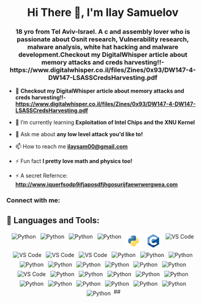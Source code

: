 <!--
**IlayTheVuln/IlayTheVuln** is a ✨ _special_ ✨ repository because its `README.md` (this file) appears on your GitHub profile.

</p>
Here are some ideas to get you started: 

- 🔭 I’m currently working on ...
- 🌱 I’m currently learning ...
- 👯 I’m looking to collaborate on ...
- 🤔 I’m looking for help with ...
- 💬 Ask me about ...
- 📫 How to reach me: ...
- 😄 Pronouns: ...
- ⚡ Fun fact: ...
-->

<h1 align="center">Hi There 👋, I'm Ilay Samuelov</h1>
<h3 align="center">18 yro from Tel Aviv-Israel.
A c and assembly lover who is passionate about Osnit research, Vulnerability research, malware analysis, white hat hacking and malware development.Checkout my DigitalWhisper article about memory attacks and creds harvesting!!-https://www.digitalwhisper.co.il/files/Zines/0x93/DW147-4-DW147-LSASSCredsHarvesting.pdf</h3>

- 🔭 **Checkout my DigitalWhisper article about memory attacks and creds harvesting!!-https://www.digitalwhisper.co.il/files/Zines/0x93/DW147-4-DW147-LSASSCredsHarvesting.pdf**

- 🌱 I’m currently learning **Exploitation of Intel Chips and the XNU Kernel**

- 💬 Ask me about **any low level attack you'd like to!**

- 📫 How to reach me **ilaysam00@gmail.com**

- ⚡ Fun fact **I pretty love math and physics too!**

- ⚡ A secret Refernce: **http://www.iquerfsodp9ifjaposdfjhgosurijfaewrwergwea.com**
<h3 align="left">Connect with me:</h3>
<p align="left">
</p>

## 🧰 Languages and Tools:
<p align="center">
 <img src="https://play-lh.googleusercontent.com/YrY5n418F1joskaaIE1ou8991mmdEaTR66Mr8fHwuRGIkE9ZSnHeiJc-BcUoeU4dhNZl" alt="Python" height="40" style="vertical-align:top; margin:4px">
 <img src="https://assets.labs.ine.com/web/badges/low/WINDBG.png" alt="Python" height="40" style="vertical-align:top; margin:4px">
  <img src="https://seeklogo.com/images/N/netwide-assembler-nasm-logo-EC5B1109AC-seeklogo.com.png" alt="Python" height="40" style="vertical-align:top; margin:4px">
   


  <img src="https://e7.pngegg.com/pngimages/724/306/png-clipart-c-logo-c-programming-language-icon-letter-c-blue-logo.png" alt="Python" height="40" style="vertical-align:top; margin:4px">
  
<img src="https://raw.githubusercontent.com/github/explore/80688e429a7d4ef2fca1e82350fe8e3517d3494d/topics/python/python.png" alt="Python" height="40" style="vertical-align:top; margin:4px">
  
<img src="https://raw.githubusercontent.com/github/explore/80688e429a7d4ef2fca1e82350fe8e3517d3494d/topics/c/c.png" alt="VS Code" height="40" style="vertical-align:top; margin:4px">
  
  <img src="https://upload.wikimedia.org/wikipedia/commons/d/dd/DOSBox_icon.png" alt="VS Code" height="40" style="vertical-align:top; margin:4px">
  
<img src="https://seeklogo.com/images/K/kali-linux-logo-AED181186E-seeklogo.com.png" alt="VS Code" height="40" style="vertical-align:top; margin:4px">
  
<img src="https://ih1.redbubble.net/image.65324537.3912/flat,750x1000,075,f.jpg" alt="VS Code" height="40" style="vertical-align:top; margin:4px">
  
  <img src="https://www.aircrack-ng.org/resources/aircrack-ng-new-logo.jpg" alt="VS Code" height="40" style="vertical-align:top; margin:4px">
  
<img src="https://www.edureka.co/blog/wp-content/uploads/2018/12/Nmap-Ethical-Hacking-Tools-Edureka.jpg" alt="Python" height="40" style="vertical-align:top; margin:4px">
 
  
  
  <img src="https://www.kali.org/tools/spiderfoot/images/spiderfoot-logo.svg" alt="Python" height="40" style="vertical-align:top; margin:4px">
  
  <img src="https://www.kali.org/tools/dmitry/images/dmitry-logo.svg" alt="Python" height="40" style="vertical-align:top; margin:4px">
  
  <img src="https://www.kali.org/tools/legion/images/legion-logo.svg" alt="Python" height="40" style="vertical-align:top; margin:4px">
  
  <img src="https://www.kali.org/tools/autopsy/images/autopsy-logo.svg" alt="Python" height="40" style="vertical-align:top; margin:4px">
  
  <img src="https://www.kali.org/tools/wfuzz/images/wfuzz-logo.svg" alt="Python" height="40" style="vertical-align:top; margin:4px">
 
 
 
  
 
 <img src="https://kellgon.com/wp-content/uploads/2019/03/John-the-Ripper-Logo.jpg" alt="Python" height="40" style="vertical-align:top; margin:4px">

 <img src="https://www.kali.org/tools/hydra/images/hydra-logo.svg" alt="Python" height="40" style="vertical-align:top; margin:4px">


  
<img src="https://i0.wp.com/cybr.com/wp-content/uploads/2020/06/ettercap-logo.jpg?fit=1000%2C323&ssl=1" alt="Python" height="40" style="vertical-align:top; margin:4px">
  
<img src="https://1000logos.net/wp-content/uploads/2017/03/LINUX-LOGO.png" alt="VS Code" height="40" style="vertical-align:top; margin:4px">
  
<img src="https://i0.wp.com/networkwalks.com/wp-content/uploads/2021/05/Maltego-lab.png?fit=221%2C221&ssl=1" alt="Python" height="40" style="vertical-align:top; margin:4px">
  
 <img src="https://media.licdn.com/dms/image/C4D12AQHszK5pdPwfhg/article-cover_image-shrink_600_2000/0/1558533514732?e=2147483647&v=beta&t=icb7D5HhEt3ieNm7RAnnCxSoy_Tw8JNvWU3K8eQkhMk" alt="Python" height="40" style="vertical-align:top; margin:4px">
  
<img src="https://w7.pngwing.com/pngs/276/718/png-transparent-burp-suite-alt-macos-bigsur-icon-thumbnail.png" alt="Python" height="40" style="vertical-align:top; margin:4px">
  
<img src="https://www.kali.org/tools/binwalk/images/binwalk-logo.svg" alt="Python" height="40" style="vertical-align:top; margin:4px">
  
<img src="https://img.securityinfowatch.com/files/base/cygnus/siw/image/2022/07/tenable_inc_logo_vector.62cdafc3eef66.png?auto=format,compress&fit=fill&fill=blur&w=1200&h=630" alt="Python" height="40" style="vertical-align:top; margin:4px">
  
<img src="https://encrypted-tbn0.gstatic.com/images?q=tbn:ANd9GcTuxQsyds9a8mEaqrjxLlKjVMKaHOm3LYEcRfzj-A9PTpCvni92OcPVaH6KTcMd0_uatLo&usqp=CAU" alt="Python" height="40" style="vertical-align:top; margin:4px">
  
  
  
  
<img src="https://www.kali.org/tools/medusa/images/medusa-logo.svg" alt="Python" height="40" style="vertical-align:top; margin:4px">
  
  <img src="https://www.kali.org/tools/ghidra/images/ghidra-logo.svg" alt="Python" height="40" style="vertical-align:top; margin:4px">
  
  <img src="https://pbs.twimg.com/media/DA_v2edXcAENjun.jpg" alt="Python" height="40" style="vertical-align:top; margin:4px">
  
  <img src="https://www.kali.org/tools/rkhunter/images/rkhunter-logo.svg" alt="Python" height="40" style="vertical-align:top; margin:4px">
  
  <img src="https://www.kali.org/tools/set/images/set-logo.svg" alt="Python" height="40" style="vertical-align:top; margin:4px">
  
  <img src="https://seeklogo.com/images/C/c-sharp-c-logo-02F17714BA-seeklogo.com.png" alt="Python" height="40" style="vertical-align:top; margin:4px">
##
 

